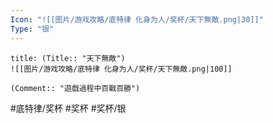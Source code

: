 ```yaml
---
Icon: "![[图片/游戏攻略/底特律 化身为人/奖杯/天下無敵.png|30]]"
Type: "银"
---
```

```ad-common-silver-trophy
title: (Title:: "天下無敵")
![[图片/游戏攻略/底特律 化身为人/奖杯/天下無敵.png|100]]

(Comment:: "遊戲過程中百戰百勝")
```

#底特律/奖杯 #奖杯 #奖杯/银
